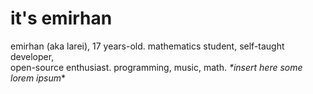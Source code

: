 # it's emirhan
emirhan (aka larei), 17 years-old. mathematics student, self-taught developer, <br>
open-source enthusiast. programming, music, math. *\*insert here some lorem ipsum*\*
